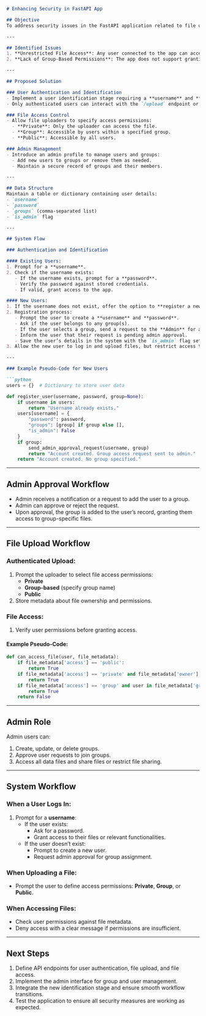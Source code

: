 ```markdown
# Enhancing Security in FastAPI App

## Objective
To address security issues in the FastAPI application related to file upload and access control.

---

## Identified Issues
1. **Unrestricted File Access**: Any user connected to the app can access uploaded files via the `/upload` endpoint.
2. **Lack of Group-Based Permissions**: The app does not support granting access to files based on specific user groups.

---

## Proposed Solution

### User Authentication and Identification
- Implement a user identification stage requiring a **username** and **password**.
- Only authenticated users can interact with the `/upload` endpoint or access files.

### File Access Control
- Allow file uploaders to specify access permissions:
  - **Private**: Only the uploader can access the file.
  - **Group**: Accessible by users within a specified group.
  - **Public**: Accessible by all users.

### Admin Management
- Introduce an admin profile to manage users and groups:
  - Add new users to groups or remove them as needed.
  - Maintain a secure record of groups and their members.

---

## Data Structure
Maintain a table or dictionary containing user details:
- `username`
- `password`
- `groups` (comma-separated list)
- `is_admin` flag

---

## System Flow

### Authentication and Identification

#### Existing Users:
1. Prompt for a **username**.
2. Check if the username exists:
   - If the username exists, prompt for a **password**.
   - Verify the password against stored credentials.
   - If valid, grant access to the app.

#### New Users:
1. If the username does not exist, offer the option to **register a new account**.
2. Registration process:
   - Prompt the user to create a **username** and **password**.
   - Ask if the user belongs to any group(s).
   - If the user selects a group, send a request to the **Admin** for approval.
   - Inform the user that their request is pending admin approval.
   - Save the user’s details in the system with the `is_admin` flag set to `False`.
3. Allow the new user to log in and upload files, but restrict access to group-related files until admin approval is granted.

---

### Example Pseudo-Code for New Users

```python
users = {}  # Dictionary to store user data

def register_user(username, password, group=None):
    if username in users:
        return "Username already exists."
    users[username] = {
        "password": password,
        "groups": [group] if group else [],
        "is_admin": False
    }
    if group:
        send_admin_approval_request(username, group)
        return "Account created. Group access request sent to admin."
    return "Account created. No group specified."
```

---

## Admin Approval Workflow
- Admin receives a notification or a request to add the user to a group.
- Admin can approve or reject the request.
- Upon approval, the group is added to the user’s record, granting them access to group-specific files.

---

## File Upload Workflow

### Authenticated Upload:
1. Prompt the uploader to select file access permissions:
   - **Private**
   - **Group-based** (specify group name)
   - **Public**
2. Store metadata about file ownership and permissions.

### File Access:
1. Verify user permissions before granting access.

#### Example Pseudo-Code:
```python
def can_access_file(user, file_metadata):
    if file_metadata['access'] == 'public':
        return True
    if file_metadata['access'] == 'private' and file_metadata['owner'] == user:
        return True
    if file_metadata['access'] == 'group' and user in file_metadata['groups']:
        return True
    return False
```

---

## Admin Role
Admin users can:
1. Create, update, or delete groups.
2. Approve user requests to join groups.
3. Access all data files and share files or restrict file sharing.

---

## System Workflow

### When a User Logs In:
1. Prompt for a **username**:
   - If the user exists:
     - Ask for a password.
     - Grant access to their files or relevant functionalities.
   - If the user doesn’t exist:
     - Prompt to create a new user.
     - Request admin approval for group assignment.

### When Uploading a File:
- Prompt the user to define access permissions: **Private**, **Group**, or **Public**.

### When Accessing Files:
- Check user permissions against file metadata.
- Deny access with a clear message if permissions are insufficient.

---

## Next Steps
1. Define API endpoints for user authentication, file upload, and file access.
2. Implement the admin interface for group and user management.
3. Integrate the new identification stage and ensure smooth workflow transitions.
4. Test the application to ensure all security measures are working as expected.
```
